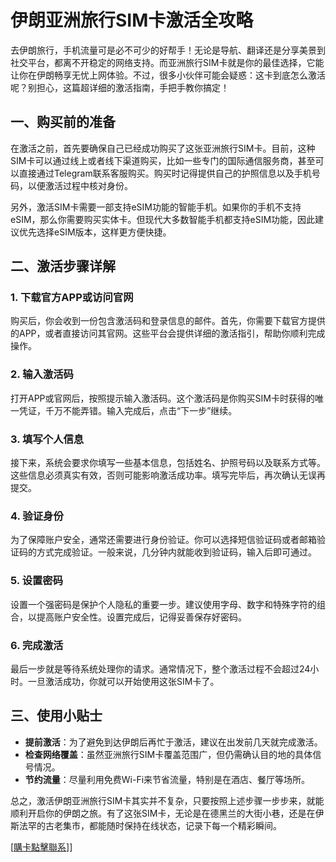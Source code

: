 # 伊朗亚洲旅行SIM卡激活全攻略

去伊朗旅行，手机流量可是必不可少的好帮手！无论是导航、翻译还是分享美景到社交平台，都离不开稳定的网络支持。而亚洲旅行SIM卡就是你的最佳选择，它能让你在伊朗畅享无忧上网体验。不过，很多小伙伴可能会疑惑：这卡到底怎么激活呢？别担心，这篇超详细的激活指南，手把手教你搞定！

## 一、购买前的准备

在激活之前，首先要确保自己已经成功购买了这张亚洲旅行SIM卡。目前，这种SIM卡可以通过线上或者线下渠道购买，比如一些专门的国际通信服务商，甚至可以直接通过Telegram联系客服购买。购买时记得提供自己的护照信息以及手机号码，以便激活过程中核对身份。

另外，激活SIM卡需要一部支持eSIM功能的智能手机。如果你的手机不支持eSIM，那么你需要购买实体卡。但现代大多数智能手机都支持eSIM功能，因此建议优先选择eSIM版本，这样更方便快捷。

## 二、激活步骤详解

### 1. 下载官方APP或访问官网

购买后，你会收到一份包含激活码和登录信息的邮件。首先，你需要下载官方提供的APP，或者直接访问其官网。这些平台会提供详细的激活指引，帮助你顺利完成操作。

### 2. 输入激活码

打开APP或官网后，按照提示输入激活码。这个激活码是你购买SIM卡时获得的唯一凭证，千万不能弄错。输入完成后，点击“下一步”继续。

### 3. 填写个人信息

接下来，系统会要求你填写一些基本信息，包括姓名、护照号码以及联系方式等。这些信息必须真实有效，否则可能影响激活成功率。填写完毕后，再次确认无误再提交。

### 4. 验证身份

为了保障账户安全，通常还需要进行身份验证。你可以选择短信验证码或者邮箱验证码的方式完成验证。一般来说，几分钟内就能收到验证码，输入后即可通过。

### 5. 设置密码

设置一个强密码是保护个人隐私的重要一步。建议使用字母、数字和特殊字符的组合，以提高账户安全性。设置完成后，记得妥善保存好密码。

### 6. 完成激活

最后一步就是等待系统处理你的请求。通常情况下，整个激活过程不会超过24小时。一旦激活成功，你就可以开始使用这张SIM卡了。

## 三、使用小贴士

- **提前激活**：为了避免到达伊朗后再忙于激活，建议在出发前几天就完成激活。
- **检查网络覆盖**：虽然亚洲旅行SIM卡覆盖范围广，但仍需确认目的地的具体信号情况。
- **节约流量**：尽量利用免费Wi-Fi来节省流量，特别是在酒店、餐厅等场所。

总之，激活伊朗亚洲旅行SIM卡其实并不复杂，只要按照上述步骤一步步来，就能顺利开启你的伊朗之旅。有了这张SIM卡，无论是在德黑兰的大街小巷，还是在伊斯法罕的古老集市，都能随时保持在线状态，记录下每一个精彩瞬间。

[[購卡點擊聯系](https://t.me/s/esim1088)]]
